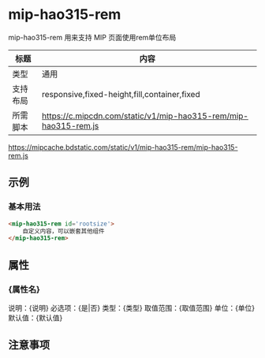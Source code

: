 # mip-hao315-rem

mip-hao315-rem 用来支持 MIP 页面使用rem单位布局 

标题|内容
----|----
类型|通用
支持布局|responsive,fixed-height,fill,container,fixed
所需脚本|https://c.mipcdn.com/static/v1/mip-hao315-rem/mip-hao315-rem.js
https://mipcache.bdstatic.com/static/v1/mip-hao315-rem/mip-hao315-rem.js
## 示例

### 基本用法
```html
<mip-hao315-rem id='rootsize'>
    自定义内容，可以嵌套其他组件
</mip-hao315-rem>
```

## 属性

### {属性名}

说明：{说明}
必选项：{是|否}
类型：{类型}
取值范围：{取值范围}
单位：{单位}
默认值：{默认值}

## 注意事项

